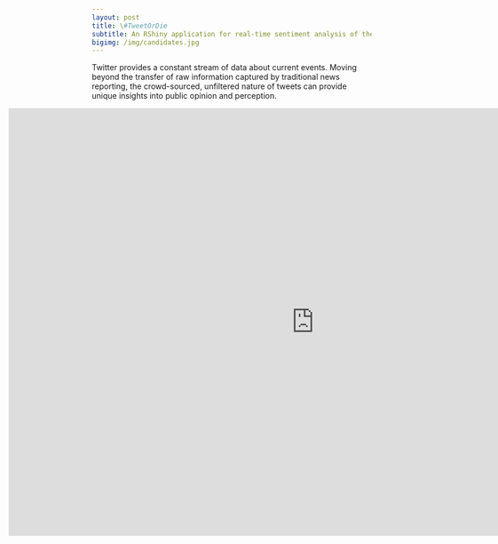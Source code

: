 ```yaml
---
layout: post
title: \#TweetOrDie
subtitle: An RShiny application for real-time sentiment analysis of the 2016 U.S. presidential candidates
bigimg: /img/candidates.jpg
---
```


Twitter provides a constant stream of data about current events. Moving beyond the transfer of raw information captured by traditional news reporting, the crowd-sourced, unfiltered nature of tweets can provide unique insights into public opinion and perception.

<iframe id="Campaign" src="http://52.38.152.177:3838/Campaign/" style="border: none; width: 1100px; height:770px; margin-left:-150px" frameborder="0"></iframe>
